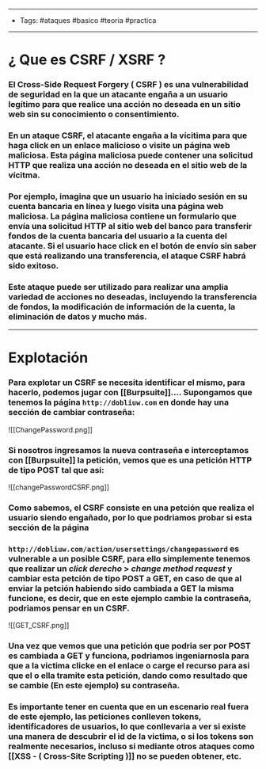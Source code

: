 ----
- Tags: #ataques #basico #teoria #practica 
----

# ¿ Que es **CSRF / XSRF** ? 

### El **Cross-Side Request Forgery** ( **CSRF** ) es una vulnerabilidad de seguridad en la que un atacante **engaña** a un usuario legítimo para que realice una acción no deseada en un sitio web sin su conocimiento o consentimiento.

### En un ataque **CSRF**, el atacante engaña a la vícitima para que haga click en un enlace malicioso o visite un página web maliciosa. Esta página maliciosa puede contener una solicitud HTTP que realiza una acción no deseada en el sitio web de la vícitma. 

### Por ejemplo, imagina que un usuario ha iniciado sesión en su cuenta bancaria en línea y luego visita una página web maliciosa. La página maliciosa contiene un formulario que envía una solicitud HTTP al sitio web del banco para transferir fondos de la cuenta bancaria del usuario a la cuenta del atacante. Si el usuario hace click en el botón de envío sin saber que está realizando una transferencia, el ataque **CSRF** habrá sido exitoso. 

### Este ataque puede ser utilizado para realizar una amplia variedad de acciones no deseadas, incluyendo la transferencia de fondos, la modificación de información de la cuenta, la eliminación de  datos y mucho más. 

---

# Explotación 

### Para explotar un **CSRF** se necesita identificar el mismo, para hacerlo, podemos jugar con [[Burpsuite]].... Supongamos que tenemos la página `http://dobliuw.com` en donde hay una sección de cambiar contraseña: 

![[ChangePassword.png]]

### Si nosotros ingresamos la nueva contraseña e interceptamos con [[Burpsuite]] la petición, vemos que es una petición HTTP de tipo POST tal que asi: 

![[changePasswordCSRF.png]]

### Como sabemos, el **CSRF** consiste en una petción que realiza el usuario siendo **engañado**, por lo que podriamos probar si esta sección de la página 
### `http://dobliuw.com/action/usersettings/changepassword` es vulnerable a un posible **CSRF**,  para ello simplemente tenemos que realizar un *click derecho* > *change method request* y cambiar esta petción de tipo POST a GET, en caso de que al enviar la petción habiendo sido cambiada a GET la misma funcione, es decir, que en este ejemplo cambie la contraseña, podriamos pensar en un **CSRF**. 

![[GET_CSRF.png]]

### Una vez que vemos que una petición que podria ser por POST es cambiada a GET y funciona, podriamos ingeniarnosla para que a la victima clicke en el enlace o carge el recurso para asi que el o ella tramite esta petición, dando como resultado que se cambie (En este ejemplo) su contraseña. 

### Es importante tener en cuenta que en un escenario real fuera de este ejemplo, las peticiones conlleven tokens, identificadores de usuarios, lo que conllevaria a ver si existe una manera de descubrir el id de la victima, o si los tokens son realmente necesarios, incluso si mediante otros ataques como [[XSS  - ( Cross-Site Scripting )]] no se pueden obtener, etc. 